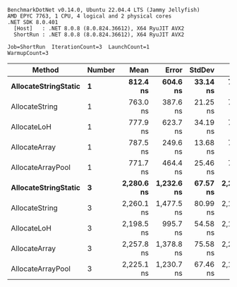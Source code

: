 ```

BenchmarkDotNet v0.14.0, Ubuntu 22.04.4 LTS (Jammy Jellyfish)
AMD EPYC 7763, 1 CPU, 4 logical and 2 physical cores
.NET SDK 8.0.401
  [Host]   : .NET 8.0.8 (8.0.824.36612), X64 RyuJIT AVX2
  ShortRun : .NET 8.0.8 (8.0.824.36612), X64 RyuJIT AVX2

Job=ShortRun  IterationCount=3  LaunchCount=1  
WarmupCount=3  

```
| Method               | Number | Mean       | Error      | StdDev   | Min        | Max        | Gen0   | Gen1   | Allocated |
|--------------------- |------- |-----------:|-----------:|---------:|-----------:|-----------:|-------:|-------:|----------:|
| **AllocateStringStatic** | **1**      |   **812.4 ns** |   **604.6 ns** | **33.14 ns** |   **792.0 ns** |   **850.7 ns** | **0.0124** | **0.0114** |   **1.02 KB** |
| AllocateString       | 1      |   763.0 ns |   387.6 ns | 21.25 ns |   744.5 ns |   786.2 ns | 0.0124 | 0.0114 |   1.02 KB |
| AllocateLoH          | 1      |   777.9 ns |   623.7 ns | 34.19 ns |   746.9 ns |   814.6 ns | 0.0124 | 0.0114 |   1.02 KB |
| AllocateArray        | 1      |   787.5 ns |   249.6 ns | 13.68 ns |   774.6 ns |   801.9 ns | 0.0124 | 0.0114 |   1.02 KB |
| AllocateArrayPool    | 1      |   771.7 ns |   464.4 ns | 25.46 ns |   742.4 ns |   788.6 ns | 0.0124 | 0.0114 |   1.02 KB |
| **AllocateStringStatic** | **3**      | **2,280.6 ns** | **1,232.6 ns** | **67.57 ns** | **2,232.7 ns** | **2,357.8 ns** | **0.0343** | **0.0305** |   **3.07 KB** |
| AllocateString       | 3      | 2,260.1 ns | 1,477.5 ns | 80.99 ns | 2,182.5 ns | 2,344.1 ns | 0.0343 | 0.0305 |   3.07 KB |
| AllocateLoH          | 3      | 2,198.5 ns |   995.7 ns | 54.58 ns | 2,156.6 ns | 2,260.2 ns | 0.0343 | 0.0305 |   3.07 KB |
| AllocateArray        | 3      | 2,257.8 ns | 1,378.8 ns | 75.58 ns | 2,211.5 ns | 2,345.0 ns | 0.0343 | 0.0305 |   3.07 KB |
| AllocateArrayPool    | 3      | 2,225.1 ns | 1,230.7 ns | 67.46 ns | 2,148.3 ns | 2,274.8 ns | 0.0343 | 0.0305 |   3.07 KB |
